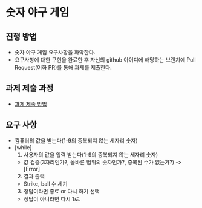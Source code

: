 # 숫자 야구 게임
## 진행 방법
* 숫자 야구 게임 요구사항을 파악한다.
* 요구사항에 대한 구현을 완료한 후 자신의 github 아이디에 해당하는 브랜치에 Pull Request(이하 PR)를 통해 과제를 제출한다.

## 과제 제출 과정
* [과제 제출 방법](https://github.com/next-step/nextstep-docs/tree/master/precourse)


## 요구 사항
- 컴퓨터의 값을 받는다(1-9의 중복되지 않는 세자리 숫자)
- [while]
  1. 사용자의 값을 입력 받는다(1-9의 중복되지 않는 세자리 숫자)
    - 값 검증(3자리인가?, 올바른 범위의 숫자인가?, 중복된 수가 없는가?) -> [Error]
  2. 결과 출력
    - Strike, ball 수 세기
  3. 정답이라면 종료 or 다시 하기 선택
    - 정답이 아니라면 다시 1로.